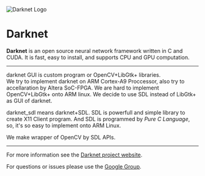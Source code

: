 ![Darknet Logo](http://pjreddie.com/media/files/darknet-black-small.png)

# Darknet
**Darknet** is an open source neural network framework written in C and CUDA. It is fast, easy to install, and supports CPU and GPU computation.

***
darknet GUI is custom program or OpenCV+LibGtk+ libraries.  
We try to implement darknet on ARM Cortex-A9 Proccessor, also try to accellaration by Altera SoC-FPGA.  We are hard to implement OpenCV+LibGtk+ onto ARM linux.  We decide to use SDL instead of LibGtk+ as GUI of darknet.  

darknet_sdl means darknet+SDL.  SDL is powerfull and simple library to create X11 Client program.  And SDL is programmed by *Pure C Language*, so, it's so easy to implement onto ARM Linux.  

We make wrapper of OpenCV by SDL APIs.  

***

For more information see the [Darknet project website](http://pjreddie.com/darknet).

For questions or issues please use the [Google Group](https://groups.google.com/forum/#!forum/darknet).

